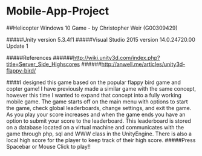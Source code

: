 # Mobile-App-Project
##Helicopter Windows 10 Game - by Christopher Weir (G00309429)

#####Unity version 5.3.4f1
#####Visual Studio 2015 version 14.0.24720.00 Update 1

#####References
######http://wiki.unity3d.com/index.php?title=Server_Side_Highscores
######http://anwell.me/articles/unity3d-flappy-bird/

####I designed this game based on the popular flappy bird game and copter game! I have previously made a similar game with the same concept, however this time I wanted to expand that concept into a fully working mobile game. The game starts off on the main menu with options to start the game, check global leaderboards, change settings, and exit the game. As you play your score increases and when the game ends you have an option to submit your score to the leaderboard. This leaderboard is stored on a database located on a virtual machine and communicates with the game through php, sql and WWW class in the UnityEngine. There is also a local high score for the player to keep track of their high score.
#####Press Spacebar or Mouse Click to play!!


